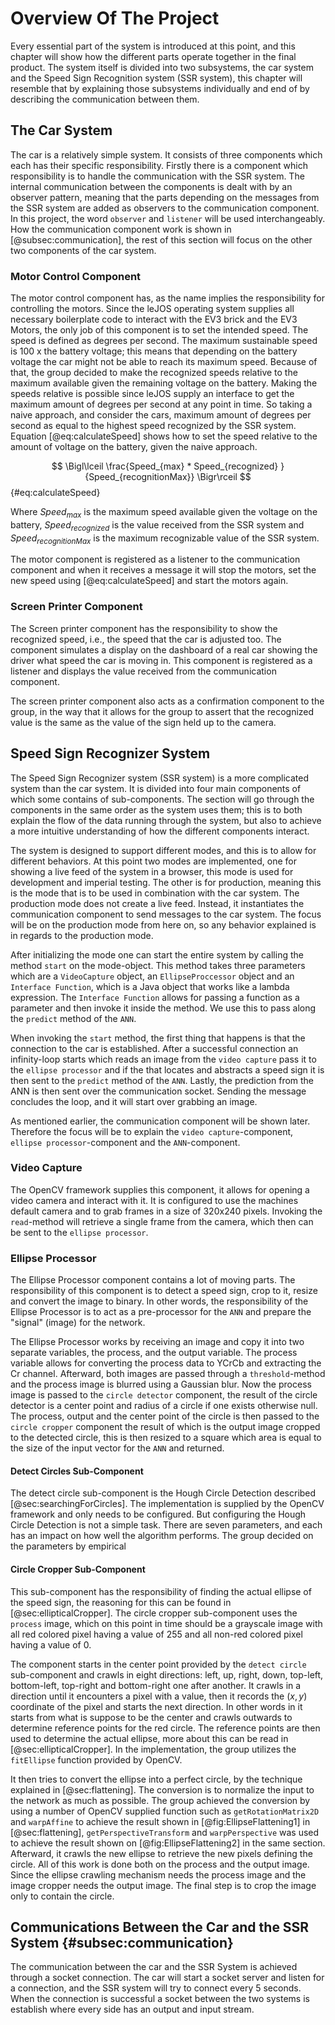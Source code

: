 # Overview Of The Project
Every essential part of the system is introduced at this point, and this chapter will show how the different parts operate together in the final product. The system itself is divided into two subsystems, the car system and the Speed Sign Recognition system (SSR system), this chapter will resemble that by explaining those subsystems individually and end of by describing the communication between them.

## The Car System
The car is a relatively simple system. It consists of three components which each has their specific responsibility. Firstly there is a component which responsibility is to handle the communication with the SSR system. The internal communication between the components is dealt with by an observer pattern, meaning that the parts depending on the messages from the SSR system are added as observers to the communication component. In this project, the word `observer` and `listener` will be used interchangeably. How the communication component work is shown in [@subsec:communication], the rest of this section will focus on the other two components of the car system.

### Motor Control Component
The motor control component has, as the name implies the responsibility for controlling the motors. Since the leJOS operating system supplies all necessary boilerplate code to interact with the EV3 brick and the EV3 Motors, the only job of this component is to set the intended speed. The speed is defined as degrees per second. The maximum sustainable speed is 100 x the battery voltage; this means that depending on the battery voltage the car might not be able to reach its maximum speed. Because of that, the group decided to make the recognized speeds relative to the maximum available given the remaining voltage on the battery. Making the speeds relative is possible since leJOS supply an interface to get the maximum amount of degrees per second at any point in time. So taking a naive approach, and consider the cars, maximum amount of degrees per second as equal to the highest speed recognized by the SSR system.  Equation [@eq:calculateSpeed] shows how to set the speed relative to the amount of voltage on the battery, given the naive approach.

$$ \Bigl\lceil \frac{Speed_{max} * Speed_{recognized} }{Speed_{recognitionMax}} \Bigr\rceil $${#eq:calculateSpeed}

Where $Speed_{max}$ is the maximum speed available given the voltage on the battery, $Speed_{recognized}$ is the value received from the SSR system and $Speed_{recognitionMax}$ is the maximum recognizable value of the SSR system.

The motor component is registered as a listener to the communication component and when it receives a message it will stop the motors, set the new speed using [@eq:calculateSpeed] and start the motors again.

### Screen Printer Component
The Screen printer component has the responsibility to show the recognized speed, i.e., the speed that the car is adjusted too. The component simulates a display on the dashboard of a real car showing the driver what speed the car is moving in. This component is registered as a listener and displays the value received from the communication component.

The screen printer component also acts as a confirmation component to the group, in the way that it allows for the group to assert that the recognized value is the same as the value of the sign held up to the camera.

## Speed Sign Recognizer System
The Speed Sign Recognizer system (SSR system) is a more complicated system than the car system. It is divided into four main components of which some contains of sub-components. The section will go through the components in the same order as the system uses them; this is to both explain the flow of the data running through the system, but also to achieve a more intuitive understanding of how the different components interact.

The system is designed to support different modes, and this is to allow for different behaviors. At this point two modes are implemented, one for showing a live feed of the system in a browser, this mode is used for development and imperial testing. The other is for production, meaning this is the mode that is to be used in combination with the car system.  The production mode does not create a live feed. Instead, it instantiates the communication component to send messages to the car system. The focus will be on the production mode from here on, so any behavior explained is in regards to the production mode.

After initializing the mode one can start the entire system by calling the method `start` on the mode-object. This method takes three parameters which are a `VideoCapture` object, an `EllipseProccessor` object and an `Interface Function`, which is a Java object that works like a lambda expression. The `Interface Function` allows for passing a function as a parameter and then invoke it inside the method. We use this to pass along the `predict` method of the `ANN`.

When invoking the `start` method, the first thing that happens is that the connection to the car is established. After a successful connection an infinity-loop starts which reads an image from the `video capture` pass it to the `ellipse processor` and if the that locates and abstracts a speed sign it is then sent to the `predict` method of the `ANN`. Lastly, the prediction from the ANN is then sent over the communication socket. Sending the message concludes the loop, and it will start over grabbing an image. 

As mentioned earlier, the communication component will be shown later. Therefore the focus will be to explain the `video capture`-component, `ellipse processor`-component and the `ANN`-component.

### Video Capture
The OpenCV framework supplies this component, it allows for opening a video camera and interact with it. It is configured to use the machines default camera and to grab frames in a size of 320x240 pixels.  Invoking the `read`-method will retrieve a single frame from the camera, which then can be sent to the `ellipse processor`.

### Ellipse Processor
The Ellipse Processor component contains a lot of moving parts. The responsibility of this component is to detect a speed sign, crop to it, resize and convert the image to binary. In other words, the responsibility of the Ellipse Processor is to act as a pre-processor for the `ANN` and prepare the "signal" (image) for the network.

The Ellipse Processor works by receiving an image and copy it into two separate variables, the process, and the output variable. The process variable allows for converting the process data to YCrCb and extracting the Cr channel. Afterward, both images are passed through a `threshold`-method and the process image is blurred using a Gaussian blur. Now the process image is passed to the `circle detector` component, the result of the circle detector is a center point and radius of a circle if one exists otherwise null. The process, output and the center point of the circle is then passed to the `circle cropper` component the result of which is the output image cropped to the detected circle, this is then resized to a square which area is equal to the size of the input vector for the `ANN` and returned.

#### Detect Circles Sub-Component
The detect circle sub-component is the Hough Circle Detection described [@sec:searchingForCircles]. The implementation is supplied by the OpenCV framework and only needs to be configured. But configuring the Hough Circle Detection is not a simple task. There are seven parameters, and each has an impact on how well the algorithm performs.  The group decided on the parameters by empirical 

#### Circle Cropper Sub-Component
This sub-component has the responsibility of finding the actual ellipse of the speed sign, the reasoning for this can be found in [@sec:ellipticalCropper]. The circle cropper sub-component uses the `process` image, which on this point in time should be a grayscale image with all red colored pixel having a value of 255 and all non-red colored pixel having a value of 0.

The component starts in the center point provided by the `detect circle` sub-component and crawls in eight directions: left, up, right, down, top-left, bottom-left, top-right and bottom-right one after another. It crawls in a direction until it encounters a pixel with a value, then it records the $(x,y)$ coordinate of the pixel and starts the next direction. In other words in it starts from what is suppose to be the center and crawls outwards to determine reference points for the red circle. The reference points are then used to determine the actual ellipse, more about this can be read in [@sec:ellipticalCropper]. In the implementation, the group utilizes the `fitEllipse` function provided by OpenCV. 

It then tries to convert the ellipse into a perfect circle, by the technique explained in [@sec:flattening].  The conversion is to normalize the input to the network as much as possible.  The group achieved the conversion by using a number of OpenCV supplied function such as `getRotationMatrix2D` and `warpAffine` to achieve the result shown in  [@fig:EllipseFlattening1] in [@sec:flattening], `getPerspectiveTransform` and `warpPerspective` was used to achieve the result shown on [@fig:EllipseFlattening2]  in the same section.  Afterward, it crawls the new ellipse to retrieve the new pixels defining the circle. All of this work is done both on the process and the output image. Since the ellipse crawling mechanism needs the process image and the image cropper needs the output image. The final step is to crop the image only to contain the circle.

## Communications Between the Car and the SSR System {#subsec:communication}
The communication between the car and the SSR System is achieved through a socket connection. The car will start a socket server and listen for a connection, and the SSR system will try to connect every 5 seconds. When the connection is successful a socket between the two systems is establish where every side has an output and input stream.

